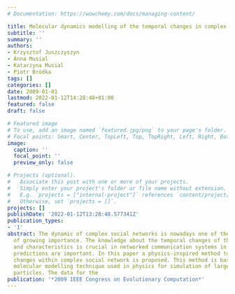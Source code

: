 ```yaml
---
# Documentation: https://wowchemy.com/docs/managing-content/

title: Molecular dynamics modelling of the temporal changes in complex networks
subtitle: ''
summary: ''
authors:
- Krzysztof Juszczyszyn
- Anna Musial
- Katarzyna Musial
- Piotr Bródka
tags: []
categories: []
date: 2009-01-01
lastmod: 2022-01-12T14:28:48+01:00
featured: false
draft: false

# Featured image
# To use, add an image named `featured.jpg/png` to your page's folder.
# Focal points: Smart, Center, TopLeft, Top, TopRight, Left, Right, BottomLeft, Bottom, BottomRight.
image:
  caption: ''
  focal_point: ''
  preview_only: false

# Projects (optional).
#   Associate this post with one or more of your projects.
#   Simply enter your project's folder or file name without extension.
#   E.g. `projects = ["internal-project"]` references `content/project/deep-learning/index.md`.
#   Otherwise, set `projects = []`.
projects: []
publishDate: '2022-01-12T13:28:48.577341Z'
publication_types:
- '1'
abstract: The dynamic of complex social networks is nowadays one of the research areas
  of growing importance. The knowledge about the temporal changes of the network topology
  and characteristics is crucial in networked communication systems in which accurate
  predictions are important. In this paper a physics-inspired method to track the
  changes within complex social network is proposed. This method is based on the dynamic
  molecular modelling technique used in physics for simulation of large sets of interacting
  particles. The data for the
publication: '*2009 IEEE Congress on Evolutionary Computation*'
---
```

